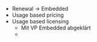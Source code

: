  - Renewal -> Embedded
 - Usage based pricing
 - Usage based licensing
	 - Mit VP Embedded abgeklärt
	 - 
 